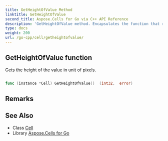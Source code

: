 ```yaml
---
title: GetHeightOfValue Method 
linktitle: GetHeightOfValue
second_title: Aspose.Cells for Go via C++ API Reference
description: 'GetHeightOfValue method. Encapsulates the function that represents getheightofvalue in Go.'
type: docs
weight: 200
url: /go-cpp/cell/getheightofvalue/
---
```


## GetHeightOfValue function

Gets the height of the value in unit of pixels.

```go

func (instance *Cell) GetHeightOfValue()  (int32,  error) 

```

## Remarks


## See Also

* Class [Cell](../)
* Library [Aspose.Cells for Go](../../)
